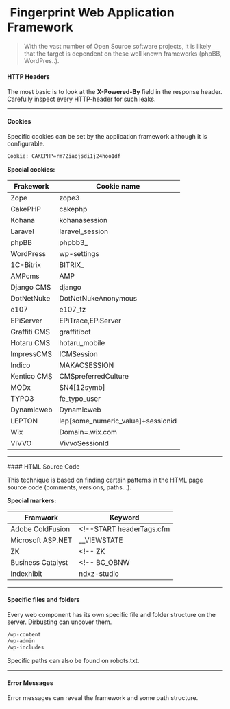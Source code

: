 #  Fingerprint Web Application Framework

> With the vast number of Open Source software projects, it is likely that the target is dependent on these well known frameworks (phpBB, WordPres..).

#### HTTP Headers

The most basic is to look at the **X-Powered-By** field in the response header. Carefully inspect every HTTP-header for such leaks.
_____
#### Cookies

Specific cookies can be set by the application framework although it is configurable.

```bash
Cookie: CAKEPHP=rm72iaojsdi1j24hoo1df
```

**Special cookies:**

|**Frakework**|**Cookie name**|
|-------------|---------------|
|Zope         |zope3          |
|CakePHP      |cakephp        |
|Kohana       |kohanasession  |
|Laravel      |laravel_session|
|phpBB        |phpbb3_        |
|WordPress    |wp-settings    |
|1C-Bitrix    |BITRIX_        |
|AMPcms       |AMP            |
|Django CMS   |django         |
|DotNetNuke   |DotNetNukeAnonymous|
|e107         |e107_tz        |
|EPiServer    |EPiTrace,EPiServer|
|Graffiti CMS |graffitibot    |
|Hotaru CMS   |hotaru_mobile  |
|ImpressCMS   |ICMSession     |
|Indico       |MAKACSESSION   |
|Kentico CMS  |CMSpreferredCulture|
|MODx         |SN4[12symb]    |
|TYPO3        |fe_typo_user   |
|Dynamicweb   |Dynamicweb     |
|LEPTON       |lep[some_numeric_value]+sessionid|
|Wix          |Domain=.wix.com|
|VIVVO        |VivvoSessionId |

_____
#### HTML Source Code 

This technique is based on finding certain patterns in the HTML page source code (comments, versions, paths...).

**Special markers:**

|Framwork|Keyword|
|--------|-------|
|Adobe ColdFusion|<!--START headerTags.cfm|
|Microsoft ASP.NET|__VIEWSTATE|
|ZK      |<!-- ZK|
|Business Catalyst| <!-- BC_OBNW|
|Indexhibit|ndxz-studio|

_____
#### Specific files and folders

Every web component has its own specific file and folder structure on the server. Dirbusting can uncover them.

```bash
/wp-content
/wp-admin
/wp-includes
```

Specific paths can also be found on robots.txt.
_____
#### Error Messages

Error messages can reveal the framework and some path structure.
